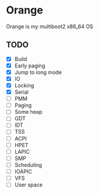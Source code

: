 
# Orange

Orange is my multiboot2 x86_64 OS

## TODO

- [x] Build
- [x] Early paging
- [x] Jump to long mode
- [x] IO
- [x] Locking
- [x] Serial
- [ ] PMM 
- [ ] Paging
- [ ] Some heap
- [ ] GDT
- [ ] IDT
- [ ] TSS
- [ ] ACPI
- [ ] HPET
- [ ] LAPIC 
- [ ] SMP
- [ ] Scheduling
- [ ] IOAPIC
- [ ] VFS
- [ ] User space